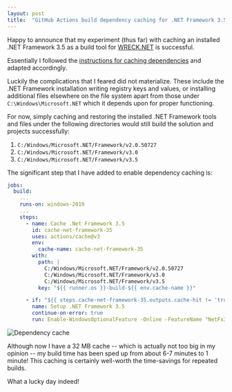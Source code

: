 ```yaml
---
layout: post
title:  "GitHub Actions build dependency caching for .NET Framework 3.5"
---
```


Happy to announce that my experiment (thus far) with caching an installed .NET
Framework 3.5 as a build tool for [WRECK.NET][wreck-net] is successful.

Essentially I followed the 
[instructions for caching dependencies][caching-dependencies] and adapted 
accordingly.

Luckily the complications that I feared did not materialize. These include 
the .NET Framework installation writing registry keys and values, or
installing additional files elsewhere on the file system apart from those under 
`C:\Windows\Microsoft.NET` which it depends upon for proper functioning.

For now, simply caching and restoring the installed .NET Framework tools and 
files  under the following directories would still build the solution and
projects successfully:

1. `C:/Windows/Microsoft.NET/Framework/v2.0.50727`
2. `C:/Windows/Microsoft.NET/Framework/v3.0`
3. `C:/Windows/Microsoft.NET/Framework/v3.5`

The significant step that I have added to enable dependency caching is:

```yaml
jobs:
  build:
    ...
    runs-on: windows-2019
    ...
    steps:
      - name: Cache .Net Framework 3.5
        id: cache-net-framework-35
        uses: actions/cache@v3
        env:
          cache-name: cache-net-framework-35
        with:
          path: |
            C:/Windows/Microsoft.NET/Framework/v2.0.50727
            C:/Windows/Microsoft.NET/Framework/v3.0
            C:/Windows/Microsoft.NET/Framework/v3.5
          key: "${{ runner.os }}-build-${{ env.cache-name }}"

      - if: "${{ steps.cache-net-framework-35.outputs.cache-hit != 'true' }}"    
        name: Setup .NET Framework 3.5
        continue-on-error: true
        run: Enable-WindowsOptionalFeature -Online -FeatureName "NetFx3" -All
```

![Dependency cache](/blog/assets/images/2024-01-09-dependency-cache.png)

Although now I have a 32 MB cache -- which is actually not too big in my opinion
-- my build time has been sped up from about 6-7 minutes to 1 minute! This 
caching is certainly well-worth the time-savings for repeated builds.

What a lucky day indeed! 

[wreck-net]: https://github.com/gyk4j/wreck-net
[caching-dependencies]: https://docs.github.com/en/actions/using-workflows/caching-dependencies-to-speed-up-workflows